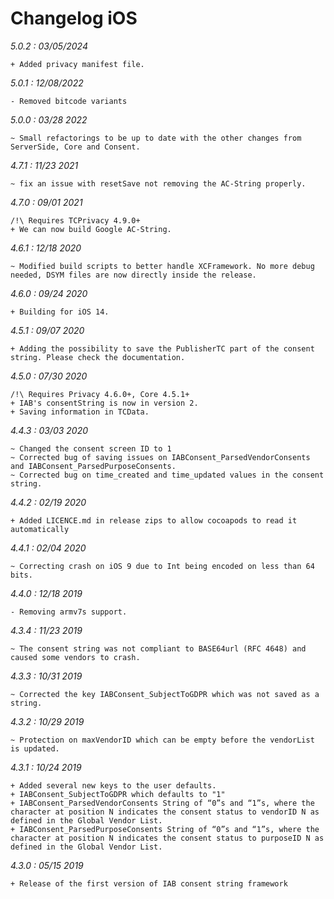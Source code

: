 Changelog iOS
=============

*5.0.2 : 03/05/2024*

    + Added privacy manifest file.

*5.0.1 : 12/08/2022*

	- Removed bitcode variants


*5.0.0 : 03/28 2022*

	~ Small refactorings to be up to date with the other changes from ServerSide, Core and Consent.


*4.7.1 : 11/23 2021*

	~ fix an issue with resetSave not removing the AC-String properly.

*4.7.0 : 09/01 2021*

    /!\ Requires TCPrivacy 4.9.0+
    + We can now build Google AC-String.

*4.6.1 : 12/18 2020*

	~ Modified build scripts to better handle XCFramework. No more debug needed, DSYM files are now directly inside the release.

*4.6.0 : 09/24 2020*

	+ Building for iOS 14.

*4.5.1 : 09/07 2020*

	+ Adding the possibility to save the PublisherTC part of the consent string. Please check the documentation.

*4.5.0 : 07/30 2020*

	/!\ Requires Privacy 4.6.0+, Core 4.5.1+
	+ IAB's consentString is now in version 2.
	+ Saving information in TCData.

*4.4.3 : 03/03 2020*

	~ Changed the consent screen ID to 1
	~ Corrected bug of saving issues on IABConsent_ParsedVendorConsents and IABConsent_ParsedPurposeConsents.
	~ Corrected bug on time_created and time_updated values in the consent string.

*4.4.2 : 02/19 2020*

	+ Added LICENCE.md in release zips to allow cocoapods to read it automatically

*4.4.1 : 02/04 2020*

	~ Correcting crash on iOS 9 due to Int being encoded on less than 64 bits.

*4.4.0 : 12/18 2019*

	- Removing armv7s support.

*4.3.4 : 11/23 2019*

    ~ The consent string was not compliant to BASE64url (RFC 4648) and caused some vendors to crash.

*4.3.3 : 10/31 2019*

    ~ Corrected the key IABConsent_SubjectToGDPR which was not saved as a string.

*4.3.2 : 10/29 2019*

    ~ Protection on maxVendorID which can be empty before the vendorList is updated.

*4.3.1 : 10/24 2019*

	+ Added several new keys to the user defaults.
	+ IABConsent_SubjectToGDPR which defaults to "1"
	+ IABConsent_ParsedVendorConsents String of “0”s and “1”s, where the character at position N indicates the consent status to vendorID N as defined in the Global Vendor List. 
	+ IABConsent_ParsedPurposeConsents String of “0”s and “1”s, where the character at position N indicates the consent status to purposeID N as defined in the Global Vendor List.

*4.3.0 : 05/15 2019*

	+ Release of the first version of IAB consent string framework
